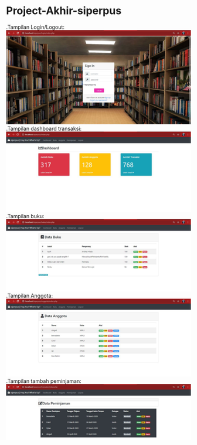# Project-Akhir-siperpus
.Tampilan Login/Logout:
![Alt Text](https://github.com/nurisarahmi28/Project-Akhir-siperpus/blob/master/p/logout.JPG)
.Tampilan dashboard transaksi:
![Alt Text](https://github.com/nurisarahmi28/Project-Akhir-siperpus/blob/master/p/dashboard.JPG)
.Tampilan buku:
![Alt Text](https://github.com/nurisarahmi28/Project-Akhir-siperpus/blob/master/p/buku.JPG)
.Tampilan Anggota:
![Alt Text](https://github.com/nurisarahmi28/Project-Akhir-siperpus/blob/master/p/anggota.JPG)
.Tampilan tambah peminjaman:
![Alt Text](https://github.com/nurisarahmi28/Project-Akhir-siperpus/blob/master/p/peminjaman.JPG)
